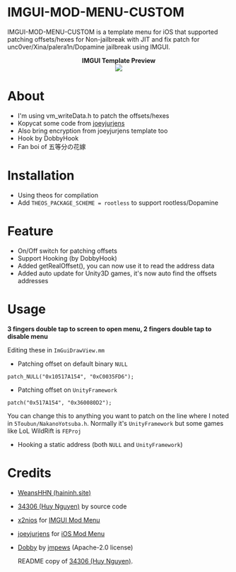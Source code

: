 # IMGUI-MOD-MENU-CUSTOM
IMGUI-MOD-MENU-CUSTOM is a template menu for iOS that supported patching offsets/hexes for Non-jailbreak with JIT and fix patch for unc0ver/Xina/palera1n/Dopamine jailbreak using IMGUI.

<div style="text-align: center;">
<b>IMGUI Template Preview</b><br>

<img src="https://github.com/WeansHHN/IMGUI-MOD-MENU-CUSTOM/blob/main/IMG_0081.PNG?raw=true">
</div>


# About
- I'm using vm_writeData.h to patch the offsets/hexes
- Kopycat some code from [joeyjurjens](https://github.com/joeyjurjens/iOS-Mod-Menu-Template-for-Theos)
- Also bring encryption from joeyjurjens template too
- Hook by DobbyHook
- Fan boi of 五等分の花嫁

# Installation
- Using theos for compilation
- Add ```THEOS_PACKAGE_SCHEME = rootless``` to support rootless/Dopamine

# Feature
- On/Off switch for patching offsets
- Support Hooking (by DobbyHook)
- Added getRealOffset(), you can now use it to read the address data
- Added auto update for Unity3D games, it's now auto find the offsets addresses

# Usage
**3 fingers double tap to screen to open menu, 2 fingers double tap to disable menu**

Editing these in `ImGuiDrawView.mm`

- Patching offset on default binary `NULL`
```obj-c
patch_NULL("0x10517A154", "0xC0035FD6");
```

- Patching offset on `UnityFramework`
```obj-c
patch("0x517A154", "0x360080D2");
```
You can change this to anything you want to patch on the line where I noted in `5Toubun/NakanoYotsuba.h`. Normally it's `UnityFramework` but some games like LoL WildRift is `FEProj`

- Hooking a static address (both `NULL` and `UnityFramework`)


# Credits
- [WeansHHN (haininh.site)](https://github.com/WeansHHN)
- [34306 (Huy Nguyen)](https://github.com/34306) by source code
- [x2nios](https://github.com/x2niosvn) for [IMGUI Mod Menu](https://github.com/x2niosvn/iOS-IMGUI-Mod-Menu-Templates)
- [joeyjurjens](https://github.com/joeyjurjens) for [iOS Mod Menu](https://github.com/joeyjurjens/iOS-Mod-Menu-Template-for-Theos)
- [Dobby](https://github.com/jmpews/Dobby) by [jmpews](https://github.com/jmpews) (Apache-2.0 license)

  README copy of [34306 (Huy Nguyen)](https://github.com/34306).

